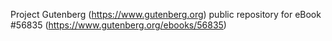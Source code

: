 Project Gutenberg (https://www.gutenberg.org) public repository for
eBook #56835 (https://www.gutenberg.org/ebooks/56835)
